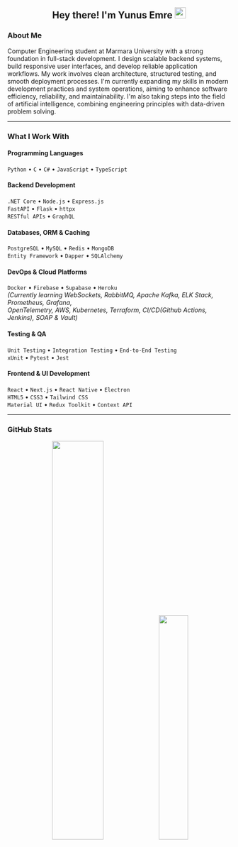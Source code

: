 <h2 align="center">Hey there! I'm Yunus Emre <img src="https://github.com/yunustechin/yunustechin/blob/master/Hi.gif" width="25"></h2>

### About Me

Computer Engineering student at Marmara University with a strong foundation in full-stack development. I design scalable backend systems, build responsive user interfaces, and develop reliable application workflows. My work involves clean architecture, structured testing, and smooth deployment processes. I'm currently expanding my skills in modern development practices and system operations, aiming to enhance software efficiency, reliability, and maintainability. I'm also taking steps into the field of artificial intelligence, combining engineering principles with data-driven problem solving.

---

### What I Work With

#### Programming Languages
`Python` • `C` • `C#` • `JavaScript` • `TypeScript`

#### Backend Development
`.NET Core` • `Node.js` • `Express.js`  
`FastAPI` • `Flask` • `httpx`  
`RESTful APIs` • `GraphQL`

#### Databases, ORM & Caching
`PostgreSQL` • `MySQL` • `Redis` • `MongoDB`   
`Entity Framework` • `Dapper` • `SQLAlchemy`

#### DevOps & Cloud Platforms
`Docker` • `Firebase` • `Supabase` • `Heroku`  
*(Currently learning WebSockets, RabbitMQ, Apache Kafka, ELK Stack, Prometheus, Grafana,   
OpenTelemetry, AWS, Kubernetes, Terraform, CI/CD(Github Actions, Jenkins), SOAP & Vault)*

#### Testing & QA
`Unit Testing` • `Integration Testing` • `End-to-End Testing`  
`xUnit` • `Pytest` • `Jest`

#### Frontend & UI Development
`React` • `Next.js` • `React Native` • `Electron`  
`HTML5` • `CSS3` • `Tailwind CSS`  
`Material UI` • `Redux Toolkit` • `Context API`

---

### GitHub Stats

<p align="center">
  <img src="https://github-readme-stats.vercel.app/api?username=yunustechin&show_icons=true&theme=dark&count_private=true&hide_border=true" width="48%"/>
  <img src="https://github-readme-stats.vercel.app/api/top-langs/?username=yunustechin&layout=compact&theme=dark&hide_border=true" width="36%"/>
</p>
